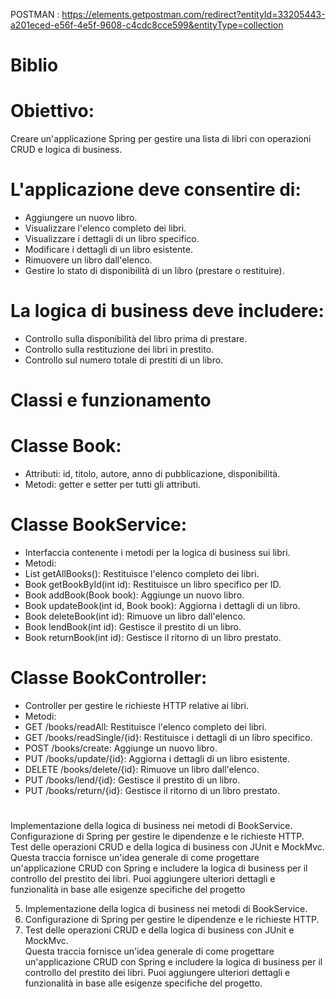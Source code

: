 POSTMAN : https://elements.getpostman.com/redirect?entityId=33205443-a201eced-e56f-4e5f-9608-c4cdc8cce599&entityType=collection<br>

# Biblio<br>
# Obiettivo:<br>
Creare un'applicazione Spring per gestire una lista di libri con operazioni CRUD e logica di business.<br>
# L'applicazione deve consentire di:<br>
- Aggiungere un nuovo libro.<br>
- Visualizzare l'elenco completo dei libri.<br>
- Visualizzare i dettagli di un libro specifico.<br>
- Modificare i dettagli di un libro esistente.<br>
- Rimuovere un libro dall'elenco.<br>
- Gestire lo stato di disponibilità di un libro (prestare o restituire).<br>
# La logica di business deve includere:<br>
- Controllo sulla disponibilità del libro prima di prestare.<br>
- Controllo sulla restituzione dei libri in prestito.<br>
- Controllo sul numero totale di prestiti di un libro.<br>
# Classi e funzionamento<br>
# Classe Book:<br>
- Attributi: id, titolo, autore, anno di pubblicazione, disponibilità.<br>
- Metodi: getter e setter per tutti gli attributi.<br>
# Classe BookService:<br>
- Interfaccia contenente i metodi per la logica di business sui libri.<br>
- Metodi:<br>
- List getAllBooks(): Restituisce l'elenco completo dei libri.<br>
- Book getBookById(int id): Restituisce un libro specifico per ID.<br>
- Book addBook(Book book): Aggiunge un nuovo libro.<br>
- Book updateBook(int id, Book book): Aggiorna i dettagli di un libro.<br>
- Book deleteBook(int id): Rimuove un libro dall'elenco.<br>
- Book lendBook(int id): Gestisce il prestito di un libro.<br>
- Book returnBook(int id): Gestisce il ritorno di un libro prestato.<br>
# Classe BookController:<br>
- Controller per gestire le richieste HTTP relative ai libri.<br>
- Metodi:<br>
- GET /books/readAll: Restituisce l'elenco completo dei libri.<br>
- GET /books/readSingle/{id}: Restituisce i dettagli di un libro specifico.<br>
- POST /books/create: Aggiunge un nuovo libro.<br>
- PUT /books/update/{id}: Aggiorna i dettagli di un libro esistente.<br>
- DELETE /books/delete/{id}: Rimuove un libro dall'elenco.<br>
- PUT /books/lend/{id}: Gestisce il prestito di un libro.<br>
- PUT /books/return/{id}: Gestisce il ritorno di un libro prestato.<br>
#
Implementazione della logica di business nei metodi di BookService.<br>
Configurazione di Spring per gestire le dipendenze e le richieste HTTP.<br>
Test delle operazioni CRUD e della logica di business con JUnit e MockMvc.<br>
Questa traccia fornisce un'idea generale di come progettare un'applicazione CRUD con Spring e includere la logica di business per il controllo del prestito dei libri. Puoi aggiungere ulteriori dettagli e funzionalità in base alle esigenze specifiche del progetto<br>

5.	Implementazione della logica di business nei metodi di BookService.<br>
6.	Configurazione di Spring per gestire le dipendenze e le richieste HTTP.<br>
7.	Test delle operazioni CRUD e della logica di business con JUnit e MockMvc.<br>
Questa traccia fornisce un'idea generale di come progettare un'applicazione CRUD con Spring e includere la logica di business per il controllo del prestito dei libri. Puoi aggiungere ulteriori dettagli e funzionalità in base alle esigenze specifiche del progetto.<br>

